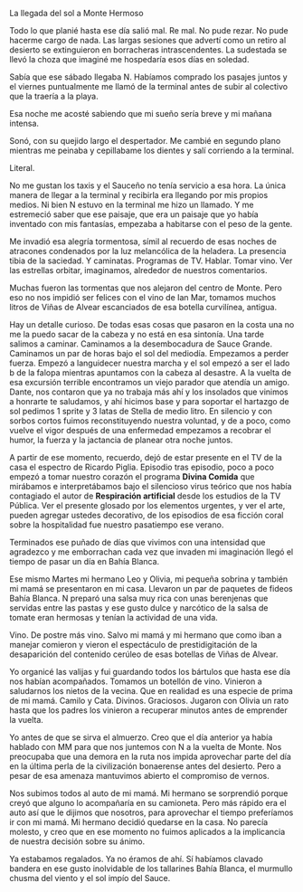 La llegada del sol a Monte Hermoso

<p>
Todo lo que planié hasta ese día salió mal. Re mal. No pude rezar. No pude hacerme cargo de nada. Las largas sesiones que advertí como un retiro al desierto se extinguieron en borracheras intrascendentes. La sudestada se llevó la choza que imaginé me hospedaría esos días en soledad.
</p>

<p>
Sabía que ese sábado llegaba N. Habíamos comprado los pasajes juntos y el viernes puntualmente me llamó de la terminal antes de subir al colectivo que la traería a la playa. 
</p>

<p>
Esa noche me acosté sabiendo que mi sueño sería breve y mi mañana intensa.
</p>

<p>
Sonó, con su quejido largo el despertador. Me cambié en segundo plano mientras me peinaba y cepillabame los dientes y salí corriendo a la terminal. 
</p>

<p>
Literal. 
</p>

<p>
No me gustan los taxis y el Sauceño no tenía servicio a esa hora. La única manera de llegar a la terminal y recibirla era llegando por mis propios medios. Ni bien N estuvo en la terminal me hizo un llamado. Y me estremeció saber que ese paisaje, que era un paisaje que yo había inventado con mis fantasías, empezaba a habitarse con el peso de la gente. 
</p>

<p>
Me invadió esa alegría tormentosa, símil al recuerdo de esas noches de atracones condenados por la luz melancólica de la heladera. La presencia tibia de la saciedad. Y caminatas. Programas de TV. Hablar. Tomar vino. Ver las estrellas orbitar, imaginamos, alrededor de nuestros comentarios. 
</p>

<p>
Muchas fueron las tormentas que nos alejaron del centro de Monte. Pero eso no nos impidió ser felices con el vino de Ian Mar, tomamos muchos litros de Viñas de Alvear escanciados de esa botella curvilínea, antigua. 
</p>

<p>
Hay un detalle curioso. De todas esas cosas que pasaron en la costa una no me la puedo sacar de la cabeza y no está en esa sintonía. Una tarde salimos a caminar. Caminamos a la desembocadura de Sauce Grande. Caminamos un par de horas bajo el sol del mediodía. Empezamos a perder fuerza. Empezó a languidecer nuestra marcha y el sol empezó a ser el lado b de la falopa  mientras apuntamos con la cabeza al desastre. A la vuelta de esa excursión terrible encontramos un viejo parador que atendía un amigo. Dante, nos contaron que ya no trabaja más ahí y los insolados que vinimos a honrarte te saludamos, y ahí hicimos base y para soportar el hartazgo de sol pedimos 1 sprite y 3 latas de Stella de medio litro. En silencio y con sorbos cortos fuimos reconstituyendo nuestra voluntad, y de a poco, como vuelve el vigor después de una enfermedad empezamos a recobrar el humor, la fuerza y la jactancia de planear otra noche juntos. 
</p>

<p>
A partir de ese momento, recuerdo, dejó de estar presente en el TV de la casa el espectro de Ricardo Piglia. Episodio tras episodio, poco a poco empezó a tomar nuestro corazón el programa <b>Divina Comida</b> que mirábamos e interpretábamos bajo el silencioso virus teórico que nos había contagiado el autor de <b>Respiración artificial</b> desde los estudios de la TV Pública. Ver el presente glosado por los elementos urgentes, y ver el arte, pueden agregar ustedes decorativo, de los episodios de esa ficción coral sobre la hospitalidad fue nuestro pasatiempo ese verano. 
</p>

<p>
Terminados ese puñado de días que vivimos con una intensidad que agradezco y me emborrachan cada vez que invaden  mi imaginación llegó el tiempo de pasar un día en Bahía Blanca. 
</p>

<p>
Ese mismo Martes mi hermano Leo y Olivia, mi pequeña sobrina y también mi mamá se presentaron en mi casa. Llevaron un par de paquetes de fideos Bahía Blanca. N preparó una salsa muy rica con unas berenjenas que servidas entre las pastas y ese gusto dulce y narcótico de la salsa de tomate eran hermosas y tenían la actividad de una vida. 
</p>

<p>
Vino. De postre más vino. Salvo mi mamá y mi hermano que como iban a manejar comieron y vieron el espectáculo de prestidigitación de la desaparición del contenido cerúleo de esas botellas de Viñas de Alvear.
</p>

<p>
Yo organicé las valijas y fui guardando todos los bártulos que hasta ese día nos habían acompañados. Tomamos un botellón de vino. Vinieron a saludarnos los nietos de la vecina. Que en realidad es una especie de prima de mi mamá. Camilo y Cata. Divinos. Graciosos. Jugaron con Olivia un rato hasta que los padres los vinieron a recuperar  minutos antes de emprender la vuelta. 
</p>

<p>
Yo antes de que se sirva el almuerzo. Creo que el día anterior ya había hablado con MM para que nos juntemos con N a la vuelta de Monte. Nos preocupaba que una demora en la ruta nos impida aprovechar parte del día en la última perla de la civilización bonaerense antes del desierto.  Pero a pesar de esa amenaza mantuvimos abierto el compromiso de vernos. 
</p>

<p>
Nos subimos todos al auto de mi mamá. Mi hermano se sorprendió porque creyó que alguno lo acompañaría en su camioneta. Pero más rápido era el auto así que le dijimos que nosotros, para aprovechar el tiempo preferíamos ir con mi mamá. 
Mi hermano decidió quedarse en la casa. No parecía molesto, y creo que en ese momento no fuimos aplicados a la implicancia de nuestra decisión sobre su ánimo. 
</p>

<p>
Ya estabamos regalados.  Ya no éramos de ahí. Sí habíamos clavado bandera en ese gusto inolvidable de los tallarines Bahía Blanca, el murmullo chusma del viento y el sol impío del Sauce.
</p>

